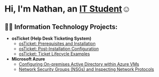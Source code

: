 <h1>Hi, I'm Nathan, an <a href="https://linkedin.com/in/Josh">IT Student</a>☺</h1>

<h2>👨‍💻 Information Technology Projects:</h2>

- <b>osTicket (Help Desk Ticketing System)</b>
  - [osTicket: Prerequisites and Installation](https://github.com/Nathancruz01/osticket-prereqs)
  - [osTicket: Post-Installation Configuration](https://github.com/Nathancruz01/post-install-config)
  - [osTicket: Ticket Lifecycle Examples](https://github.com/Nathancruz01/ticket-lifecycle)
- <b>Microsoft Azure</b>
  - [Configuring On-premises Active Directory within Azure VMs](https://github.com/Nathancruz01/configure-ad)
  - [Network Security Groups (NSGs) and Inspecting Network Protocols](https://github.com/Nathancruz01/azure-network-protocols)
